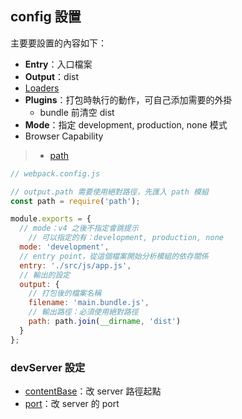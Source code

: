## config 設置
主要要設置的內容如下：

- **Entry**：入口檔案
- **Output**：dist
- [Loaders](Loaders.md)
- **Plugins**：打包時執行的動作，可自己添加需要的外掛
	- bundle 前清空 dist
- **Mode**：指定 development, production, none 模式
- Browser Capability

>- [path](path.md)


```js
// webpack.config.js

// output.path 需要使用絕對路徑，先匯入 path 模組
const path = require('path');

module.exports = {
  // mode：v4 之後不指定會跳提示
	// 可以指定的有：development, production, none
  mode: 'development',
  // entry point，從這個檔案開始分析模組的依存關係
  entry: './src/js/app.js',
  // 輸出的設定
  output: {
    // 打包後的檔案名稱
    filename: 'main.bundle.js',
    // 輸出路徑：必須使用絕對路徑
    path: path.join(__dirname, 'dist')
  }
};
```

### devServer 設定
- [contentBase](contentBase.md)：改 server 路徑起點
- [port](port.md)：改 server 的 port